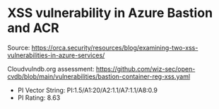# XSS vulnerability in Azure Bastion and ACR

Source: https://orca.security/resources/blog/examining-two-xss-vulnerabilities-in-azure-services/

Cloudvulndb.org assessment: https://github.com/wiz-sec/open-cvdb/blob/main/vulnerabilities/bastion-container-reg-xss.yaml

- PI Vector String: PI:1.5/A1:20/A2:1.1/A7:1.1/A8:0.9
- PI Rating: 8.63
